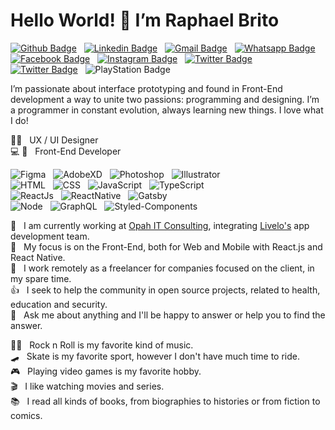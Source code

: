 # Hello World! 👋 I’m Raphael Brito

[![Github Badge](https://img.shields.io/badge/-Github-000?style=flat&logo=Github&logoColor=white&link=https://github.com/RBritoX)](https://github.com/RBritoX) &nbsp; 
[![Linkedin Badge](https://img.shields.io/badge/-LinkedIn-0077B5?style=flat&logo=Linkedin&logoColor=white&link=https://www.linkedin.com/in/nykollemalone)](https://www.linkedin.com/in/raphaellbrito/) &nbsp; 
[![Gmail Badge](https://img.shields.io/badge/-Gmail-c5392a?style=flat&logo=Gmail&logoColor=white&link=mailto:rbritox.js@gmail.com)](mailto:rbritox.js@gmail.com) &nbsp; 
[![Whatsapp Badge](https://img.shields.io/badge/-Whatsapp-1F9B12?style=flat&labelColor=1F9B12&logo=whatsapp&logoColor=white&link=https://api.whatsapp.com/send?phone=5511994661413&text=Olá%20Raphael!%20Vi%20seu%20perfil%20no%20Github%20e%20gostaria%20de%20entrar%20em%20contato%20com%20você)](https://api.whatsapp.com/send?phone=5511994661413&text=Olá%20Raphael!%20Vi%20seu%20perfil%20no%20Github%20e%20gostaria%20de%20entrar%20em%20contato%20com%20você) &nbsp; 
[![Facebook Badge](https://img.shields.io/badge/-Facebook-1778F2?style=flat&logo=Facebook&logoColor=white&link=https://www.facebook.com/RaphaBrito)](https://www.facebook.com/RaphaBrito) &nbsp; 
[![Instagram Badge](https://img.shields.io/badge/-Instagram-BF008C?style=flat&logo=Instagram&logoColor=white&link=https://www.instagram.com/raphaellbrito)](https://www.instagram.com/raphaellbrito) &nbsp; 
[![Twitter Badge](https://img.shields.io/badge/-Twitter-00acee?style=flat&logo=Twitter&logoColor=white&link=https://twitter.com/RaphaelBritoX)](https://twitter.com/RaphaelBritoX) &nbsp; 
[![Twitter Badge](https://img.shields.io/badge/-Spotify-1ED561?style=flat&logo=Spotify&logoColor=white&link=https://open.spotify.com/user/raphaellbrito?si=_qP5ahrUS0aMlgefqAKJAg)](https://open.spotify.com/user/raphaellbrito?si=_qP5ahrUS0aMlgefqAKJAg) &nbsp; 
![PlayStation Badge](https://img.shields.io/badge/-PSN:_RBritoX-1057A1?style=flat&logo=PlayStation&logoColor=white)

I’m passionate about interface prototyping and found in Front-End development a way to unite two passions: programming and designing.
I’m a programmer in constant evolution, always learning new things. I love what I do!

✍🏼 &nbsp; UX / UI Designer <br/>
💻 📱 &nbsp; Front-End Developer

![Figma](https://img.shields.io/badge/-Figma-242A2D?style=social&logoColor=figma&logo=figma) &nbsp;
![AdobeXD](https://img.shields.io/badge/-Adobe_XD-242A2D?style=social&logoColor=adobe-xd&logo=adobe-xd) &nbsp;
![Photoshop](https://img.shields.io/badge/-Photoshop-242A2D?style=social&logoColor=photoshop&logo=adobe-photoshop) &nbsp;
![Illustrator](https://img.shields.io/badge/-Illustrator-242A2D?style=social&logoColor=illustrator&logo=adobe-illustrator)<br/>
![HTML](https://img.shields.io/badge/-HTML-242A2D?style=social&logoColor=html5&logo=html5) &nbsp;
![CSS](https://img.shields.io/badge/-CSS-242A2D?style=social&logoColor=2763EC&logo=css3) &nbsp;
![JavaScript](https://img.shields.io/badge/-JavaScript-242A2D?style=social&logoColor=yellow&logo=javascript) &nbsp;
![TypeScript](https://img.shields.io/badge/-TypeScript-242A2D?style=social&logoColor=0077C7&logo=typescript)<br/>
![ReactJs](https://img.shields.io/badge/-React.js-242A2D?style=social&logoColor=blue&logo=react) &nbsp;
![ReactNative](https://img.shields.io/badge/-React_Native-242A2D?style=social&logoColor=blue&logo=react) &nbsp;
![Gatsby](https://img.shields.io/badge/-Gatsby-242A2D?style=social&logoColor=643195&logo=gatsby)<br/>
![Node](https://img.shields.io/badge/-Node.js-242A2D?style=social&logoColor=node.js&logo=node.js) &nbsp;
![GraphQL](https://img.shields.io/badge/-GraphQL-242A2D?style=social&logoColor=E034A7&logo=graphql) &nbsp;
![Styled-Components](https://img.shields.io/badge/-Styled_Components-242A2D?style=social&logoColor=styled-components&logo=styled-components)

💼 &nbsp; I am currently working at [Opah IT Consulting](https://www.opah.com.br/), integrating [Livelo's](https://www.livelo.com.br/) app development team.<br/>
🚀 &nbsp; My focus is on the Front-End, both for Web and Mobile with React.js and React Native.<br/>
🤝 &nbsp; I work remotely as a freelancer for companies focused on the client, in my spare time.<br/>
👍 &nbsp; I seek to help the community in open source projects, related to health, education and security.<br/>
💬 &nbsp; Ask me about anything and I'll be happy to answer or help you to find the answer.<br/>

🤘🏻 &nbsp; Rock n Roll is my favorite kind of music.<br/>
🛹 &nbsp; Skate is my favorite sport, however I don't have much time to ride.<br/>
🎮 &nbsp; Playing video games is my favorite hobby.<br/>
🎬 &nbsp; I like watching movies and series.<br/>
📚 &nbsp; I read all kinds of books, from biographies to histories or from fiction to comics.<br/>
